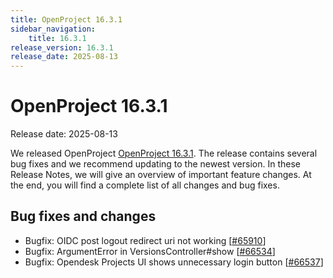 ```yaml
---
title: OpenProject 16.3.1
sidebar_navigation:
    title: 16.3.1
release_version: 16.3.1
release_date: 2025-08-13
---
```


# OpenProject 16.3.1

Release date: 2025-08-13

We released OpenProject [OpenProject 16.3.1](https://community.openproject.org/versions/2218).
The release contains several bug fixes and we recommend updating to the newest version.
In these Release Notes, we will give an overview of important feature changes.
At the end, you will find a complete list of all changes and bug fixes.

<!--more-->

## Bug fixes and changes

<!-- Warning: Anything within the below lines will be automatically removed by the release script -->
<!-- BEGIN AUTOMATED SECTION -->

- Bugfix: OIDC post logout redirect uri not working \[[#65910](https://community.openproject.org/wp/65910)\]
- Bugfix: ArgumentError in VersionsController#show \[[#66534](https://community.openproject.org/wp/66534)\]
- Bugfix: Opendesk Projects UI shows unnecessary login button \[[#66537](https://community.openproject.org/wp/66537)\]

<!-- END AUTOMATED SECTION -->
<!-- Warning: Anything above this line will be automatically removed by the release script -->
